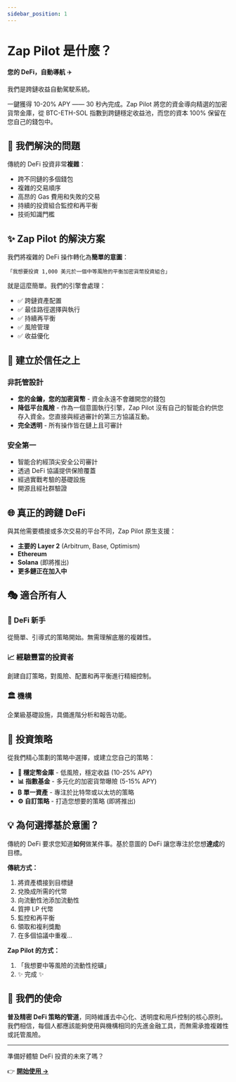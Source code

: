 ```yaml
---
sidebar_position: 1
---
```


# Zap Pilot 是什麼？

**您的 DeFi，自動導航** ✈️

我們是跨鏈收益自動駕駛系統。

一鍵獲得 10-20% APY —— 30 秒內完成。Zap
Pilot 將您的資金導向精選的加密貨幣金庫，從 BTC-ETH-SOL 指數到跨鏈穩定收益池，而您的資本 100% 保留在您自己的錢包中。

## 🎯 我們解決的問題

傳統的 DeFi 投資非常**複雜**：

- 跨不同鏈的多個錢包
- 複雜的交易順序
- 高昂的 Gas 費用和失敗的交易
- 持續的投資組合監控和再平衡
- 技術知識門檻

## ✨ Zap Pilot 的解決方案

我們將複雜的 DeFi 操作轉化為**簡單的意圖**：

```
「我想要投資 1,000 美元於一個中等風險的平衡加密貨幣投資組合」
```

就是這麼簡單。我們的引擎會處理：

- ✅ 跨鏈資產配置
- ✅ 最佳路徑選擇與執行
- ✅ 持續再平衡
- ✅ 風險管理
- ✅ 收益優化

## 🔐 建立於信任之上

### 非託管設計

- **您的金鑰，您的加密貨幣** - 資金永遠不會離開您的錢包
- **降低平台風險** - 作為一個意圖執行引擎，Zap
  Pilot 沒有自己的智能合約供您存入資金。您直接與經過審計的第三方協議互動。
- **完全透明** - 所有操作皆在鏈上且可審計

### 安全第一

- 智能合約經頂尖安全公司審計
- 透過 DeFi 協議提供保險覆蓋
- 經過實戰考驗的基礎設施
- 開源且經社群驗證

## 🌐 真正的跨鏈 DeFi

與其他需要橋接或多次交易的平台不同，Zap Pilot 原生支援：

- **主要的 Layer 2** (Arbitrum, Base, Optimism)
- **Ethereum**
- **Solana** (即將推出)
- **更多鏈正在加入中**

## 🎭 適合所有人

### 🔰 **DeFi 新手**

從簡單、引導式的策略開始。無需理解底層的複雜性。

### 📈 **經驗豐富的投資者**

創建自訂策略，對風險、配置和再平衡進行精細控制。

### 🏛️ **機構**

企業級基礎設施，具備進階分析和報告功能。

## 🚀 投資策略

從我們精心策劃的策略中選擇，或建立您自己的策略：

- **🏦 穩定幣金庫** - 低風險，穩定收益 (10-25% APY)
- **📊 指數基金** - 多元化的加密貨幣曝險 (5-15% APY)
- **₿ 單一資產** - 專注於比特幣或以太坊的策略
- **⚙️ 自訂策略** - 打造您想要的策略 (即將推出)

## 💡 為何選擇基於意圖？

傳統的 DeFi 要求您知道**如何**做某件事。基於意圖的 DeFi 讓您專注於您想**達成**的目標。

**傳統方式：**

1. 將資產橋接到目標鏈
2. 兌換成所需的代幣
3. 向流動性池添加流動性
4. 質押 LP 代幣
5. 監控和再平衡
6. 領取和複利獎勵
7. 在多個協議中重複...

**Zap Pilot 的方式：**

1. 「我想要中等風險的流動性挖礦」
2. ✨ 完成 ✨

## 🎯 我們的使命

**普及精密 DeFi 策略的管道**，同時維護去中心化、透明度和用戶控制的核心原則。我們相信，每個人都應該能夠使用與機構相同的先進金融工具，而無需承擔複雜性或託管風險。

---

準備好體驗 DeFi 投資的未來了嗎？

👉 **[開始使用 →](./getting-started)**
